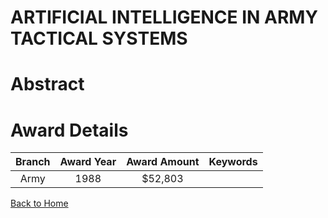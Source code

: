 
ARTIFICIAL INTELLIGENCE IN ARMY TACTICAL SYSTEMS
================================================

# Abstract


  

# Award Details

|Branch|Award Year|Award Amount|Keywords|
| :---: | :---: | :---: | :---: |
|Army|1988|$52,803||
  
  


[Back to Home](https://github.com/chrischow/dod_sbir_awards/Reports/CC/#939)